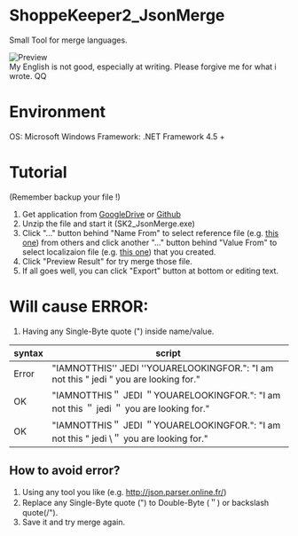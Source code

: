 # ShoppeKeeper2_JsonMerge
Small Tool for merge languages.

![Preview](https://images.plurk.com/zYho1l6WCoeUjE7TjPOm.png) </br>
My English is not good, especially at writing. Please forgive me for what i wrote. QQ

# Environment
OS: Microsoft Windows
Framework: .NET Framework 4.5 +

# Tutorial
(Remember backup your file !)

1. Get application from [GoogleDrive](https://drive.google.com/open?id=1zCDUgw-n87MoD564uCfEovEyCAA5ucnx) or [Github](https://github.com/LaroYeh/ShoppeKeeper2_JsonMerge/tree/master/SK2_JsonMerge/bin/Release) 
2. Unzip the file and start it (SK2_JsonMerge.exe)
3. Click "..." button behind "Name From" to select reference file (e.g. [this one](https://github.com/LaroYeh/ShoppeKeeper2_JsonMerge/blob/master/SK2_JsonMerge/Sample/Language_New_Language.txt)) from others and click another "..." button behind "Value From" to select localizaion file (e.g. [this one](https://github.com/LaroYeh/ShoppeKeeper2_JsonMerge/blob/master/SK2_JsonMerge/Sample/Language_Community_TraditionalChinese.txt)) that you created.
4. Click "Preview Result" for try merge those file.
5. If all goes well, you can click "Export" button at bottom or editing text. 

# Will cause ERROR:
1. Having any Single-Byte quote (") inside name/value.

| syntax | script |
| --- | --- |
| Error | "IAMNOTTHIS'' JEDI ''YOUARELOOKINGFOR.": "I am not this " jedi " you are looking for." |
| OK | "IAMNOTTHIS＂ JEDI ＂YOUARELOOKINGFOR.": "I am not this ＂ jedi ＂ you are looking for." |
| OK | "IAMNOTTHIS＂ JEDI ＂YOUARELOOKINGFOR.": "I am not this \" jedi \＂ you are looking for." |

## How to avoid error? 
1. Using any tool you like (e.g. http://json.parser.online.fr/)
2. Replace any Single-Byte quote (") to Double-Byte (＂) or backslash quote(/").
3. Save it and try merge again.

